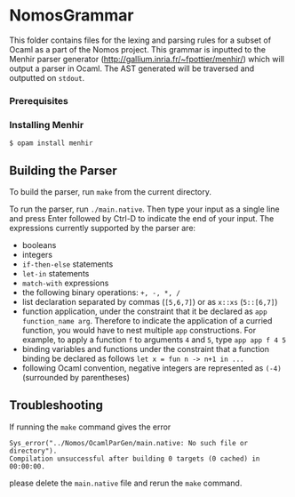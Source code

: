 # NomosGrammar
This folder contains files for the lexing and parsing rules for a subset of Ocaml as a part of the Nomos project. This grammar is inputted to the Menhir parser generator (http://gallium.inria.fr/~fpottier/menhir/) which will output a parser in Ocaml. The AST generated will be traversed and outputted on `stdout`.

### Prerequisites

### Installing Menhir
```
$ opam install menhir          
```

## Building the Parser
To build the parser, run `make` from the current directory.


To run the parser, run `./main.native`. Then type your input as a single line and press Enter followed by Ctrl-D to indicate the end of your input.
The expressions currently supported by the parser are:
- booleans
- integers
- `if-then-else` statements
- `let-in` statements
- `match-with` expressions
- the following binary operations: `+, -, *, /`
- list declaration separated by commas (`[5,6,7]`) or as `x::xs` (`5::[6,7]`)
- function application, under the constraint that it be declared as `app function_name arg`. Therefore to indicate the application of a curried function, you would have to nest multiple `app` constructions.
For example, to apply a function `f` to arguments `4` and `5`, type `app app f 4 5`
- binding variables and functions under the constraint that a function binding be declared as follows
``
let x = fun n -> n+1 in ...
``
- following Ocaml convention, negative integers are represented as `(-4)` (surrounded by parentheses)

## Troubleshooting
If running the `make` command gives the error

```
Sys_error("../Nomos/OcamlParGen/main.native: No such file or directory").
Compilation unsuccessful after building 0 targets (0 cached) in 00:00:00.
```

please delete the `main.native` file and rerun the `make` command.
